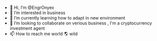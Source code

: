 - 👋 Hi, I’m @EngrOnyex
- 👀 I’m interested in business
- 🌱 I’m currently learning how to adapt in new environment
- 💞️ I’m looking to collaborate on verious business , I'm a cryptocurrency investment agent
- 📫 How to reach me world 🌎 wild

<!---
EngrOnyex/EngrOnyex is a ✨ special ✨ repository because its `README.md` (this file) appears on your GitHub profile.
You can click the Preview link to take a look at your changes.
--->
